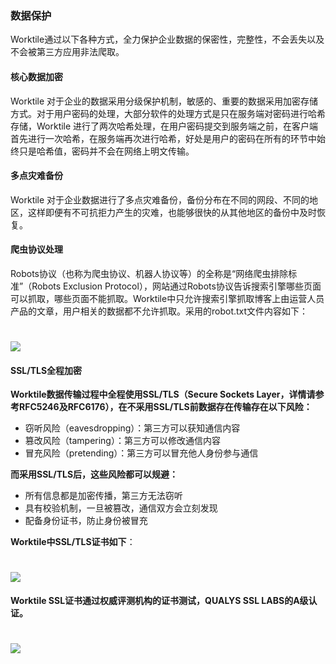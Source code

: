 ### 数据保护
Worktile通过以下各种方式，全力保护企业数据的保密性，完整性，不会丢失以及不会被第三方应用非法爬取。
#### 核心数据加密
Worktile 对于企业的数据采用分级保护机制，敏感的、重要的数据采用加密存储方式。对于用户密码的处理，大部分软件的处理方式是只在服务端对密码进行哈希存储，Worktile 进行了两次哈希处理，在用户密码提交到服务端之前，在客户端首先进行一次哈希，在服务端再次进行哈希，好处是用户的密码在所有的环节中始终只是哈希值，密码并不会在网络上明文传输。
#### 多点灾难备份
Worktile 对于企业数据进行了多点灾难备份，备份分布在不同的网段、不同的地区，这样即便有不可抗拒力产生的灾难，也能够很快的从其他地区的备份中及时恢复。
####  爬虫协议处理
Robots协议（也称为爬虫协议、机器人协议等）的全称是“网络爬虫排除标准”（Robots Exclusion Protocol），网站通过Robots协议告诉搜索引擎哪些页面可以抓取，哪些页面不能抓取。Worktile中只允许搜索引擎抓取博客上由运营人员产品的文章，用户相关的数据都不允许抓取。采用的robot.txt文件内容如下：
# ![](/assets/01.png) 

####  SSL/TLS全程加密
 **Worktile数据传输过程中全程使用SSL/TLS（Secure Sockets Layer，详情请参考RFC5246及RFC6176），在不采用SSL/TLS前数据存在传输存在以下风险：**  

* 窃听风险（eavesdropping）：第三方可以获知通信内容
* 篡改风险（tampering）：第三方可以修改通信内容
* 冒充风险（pretending）：第三方可以冒充他人身份参与通信

**而采用SSL/TLS后，这些风险都可以规避：**
* 所有信息都是加密传播，第三方无法窃听
* 具有校验机制，一旦被篡改，通信双方会立刻发现
* 配备身份证书，防止身份被冒充

**Worktile中SSL/TLS证书如下**：
# ![](/assets/02.jpg)
**Worktile SSL证书通过权威评测机构的证书测试，QUALYS SSL LABS的A级认证。**
# ![](/assets/03.jpg)



